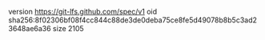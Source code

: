 version https://git-lfs.github.com/spec/v1
oid sha256:8f02306bf08f4cc844c88de3de0deba75ce8fe5d49078b8b5c3ad23648ae6a36
size 2105
